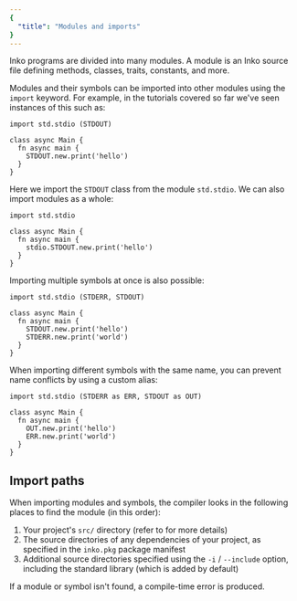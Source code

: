 ```yaml
---
{
  "title": "Modules and imports"
}
---
```


Inko programs are divided into many modules. A module is an Inko source file
defining methods, classes, traits, constants, and more.

Modules and their symbols can be imported into other modules using the `import`
keyword. For example, in the tutorials covered so far we've seen instances of
this such as:

```inko
import std.stdio (STDOUT)

class async Main {
  fn async main {
    STDOUT.new.print('hello')
  }
}
```

Here we import the `STDOUT` class from the module `std.stdio`. We can also
import modules as a whole:

```inko
import std.stdio

class async Main {
  fn async main {
    stdio.STDOUT.new.print('hello')
  }
}
```

Importing multiple symbols at once is also possible:

```inko
import std.stdio (STDERR, STDOUT)

class async Main {
  fn async main {
    STDOUT.new.print('hello')
    STDERR.new.print('world')
  }
}
```

When importing different symbols with the same name, you can prevent name
conflicts by using a custom alias:

```inko
import std.stdio (STDERR as ERR, STDOUT as OUT)

class async Main {
  fn async main {
    OUT.new.print('hello')
    ERR.new.print('world')
  }
}
```

## Import paths

When importing modules and symbols, the compiler looks in the following places
to find the module (in this order):

1. Your project's `src/` directory (refer to [](../references/structure) for
   more details)
1. The source directories of any dependencies of your project, as specified in
   the `inko.pkg` package manifest
1. Additional source directories specified using the `-i` / `--include` option,
   including the standard library (which is added by default)

If a module or symbol isn't found, a compile-time error is produced.
